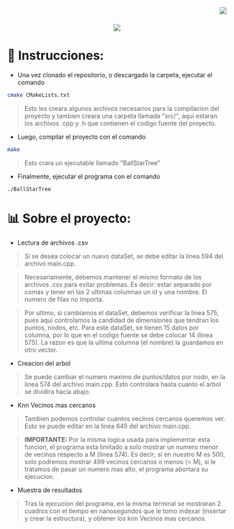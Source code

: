 
<img align="right" src="https://visitor-badge.laobi.icu/badge?page_id=zumrudu-anka.zumrudu-anka">

<h1 align="center">
  <a href="https://git.io/typing-svg">
    <img src="https://readme-typing-svg.herokuapp.com/?lines=Hello,+There!+;This+is+Angel+Loayza...;Nice+to+meet+you!&center=true&size=30">
  </a>
</h1>

# 💫 Instrucciones:
- Una vez clonado el repositorio, o descargado la carpeta, ejecutar el comando
```bash
cmake CMakeLists.txt
```
> Esto les creara algunos archivos necesarios para la compilacion del proyecto y tambien creara una carpeta llamada "src/", aqui estaran los archivos .cpp y .h que contienen el codigo fuente del proyecto.
- Luego, compilar el proyecto con el comando
```bash
make
```
> Esto crara un ejecutable llamado "BallStarTree"
- Finalmente, ejecutar el programa con el comando
```bash
./BallStarTree
```
# 📊 Sobre el proyecto:
- Lectura de archivos .csv
> Si se desea colocar un nuevo dataSet, se debe editar la linea 594 del archivo main.cpp.

> Necesariamente, debemos mantener el mismo formato de los archivos .csv para evitar problemas. Es decir: estar separado por comas y tener en las 2 ultimas columnas un id y una nombre. El numero de filas no importa.

>  Por ultimo, si cambiamos el dataSet, debemos verificar la linea 575, pues aqui controlamos la candidad de dimensiones que tendran los puntos, nodos, etc. Para este dataSet, se tienen 15 datos por columna, por lo que en el codigo fuente se debe colocar 14 (linea 575). La razon es que la ultima columna (el nombre) la guardamos en otro vector.

- Creacion del arbol
> Se puede cambiar el numero maximo de puntos/datos por nodo, en la linea 574 del archivo main.cpp. Esto controlara hasta cuanto el arbol se dividira hacia abajo.

- Knn Vecinos mas cercanos
> Tambien podemos controlar cuantos vecinos cercanos queremos ver. Esto se puede editar en la linea 645 del archivo main.cpp.

> **IMPORTANTE:** Por la misma logica usada para implementar esta funcion, el programa esta limitado a solo mostrar un numero menor de vecinos respecto a M (linea 574). Es decir; si en nuestro M es 500, solo podremos mostrar 499 vecinos cercanos o menos (< M), si le tratamos de pasar un numero mas alto, el programa abortara su ejecucion.

- Muestra de resultados
> Tras la ejecucion del programa, en la misma terminal se mostraran 2 cuadros con el tiempo en nanosegundos que le tomo indexar (insertar y crear la estructura), y obtener los knn Vecinos mas cercanos.
